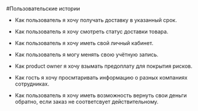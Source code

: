 #Пользовательские истории

-  Как пользователь я хочу получать доставку в указанный срок.

-  Как пользователь я хочу смотреть статус доставки товара.

-  Как пользователь я хочу иметь свой личный кабинет.

-  Как пользователь я могу менять свою учётную запись.

-  Как product owner я хочу взымать предоплату для покрытия рисков.

-  Как гость я хочу просмтаривать информацию о разных компаниях сотрудниках.

-  Как пользователь я хочу иметь возможность вернуть свои деньги обратно, если заказ не соответсвует действительному.
